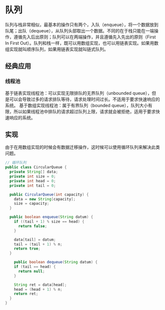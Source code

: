 # 队列

队列与栈非常相似，最基本的操作只有两个，入队（enqueue），将一个数据放到队尾；出队（dequeue），从队列头部取出一个数据。不同的在于栈只能在一端操作，遵循先入后出原则；队列可以在两端操作，并且遵循先入先出的原则（First In First Out）。队列和栈一样，既可以用数组实现，也可以用链表实现。如果用数组实现就叫顺序队列，如果用链表实现就叫链式队列。

## 经典应用
### 线程池
基于链表实现线程池：可以实现无限排队的无界队列（unbounded queue），但是可以会导致过多的请求排队等待，请求处理时间过长。不适用于要求快速响应的系统。
基于数组实现线程池：属于有界队列（bounded queue），队列大小有限，所以如果线程池中排队的请求超过队列上限，请求就会被拒绝，适用于要求快速响应的系统。

## 实现
由于在用数组实现的时候会有数据迁移操作，这时候可以使用循环队列来解决此类问题。
```java
// 循环队列
public class CircularQueue {
  private String[] data;
  private int size = 0;
  private int head = 0;
  private int tail = 0;

  public CircularQueue(int capacity) {
    data = new String[capacity];
    size = capacity;
  }

  public boolean enqueue(String datum) {
    if ((tail + 1) % size == head) {
      return false;
    }

    data[tail] = datum;
    tail = (tail + 1) % n;
    return true;
  }

    public boolean dequeue(String datum) {
    if (tail == head) {
      return null;
    }

    String ret = data[head];
    head = (head + 1) % n;
    return ret;
  }
}
```
